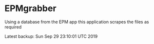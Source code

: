 # EPMgrabber
Using a database from the EPM app this application scrapes the files as required


Latest backup: Sun Sep 29 23:10:01 UTC 2019
